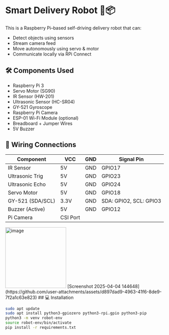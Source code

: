 # Smart Delivery Robot 🤖📦

This is a Raspberry Pi–based self-driving delivery robot that can:
- Detect objects using sensors
- Stream camera feed
- Move autonomously using servo & motor
- Communicate locally via RPi Connect

## 🛠️ Components Used
- Raspberry Pi 3
- Servo Motor (SG90)
- IR Sensor (HW-201)
- Ultrasonic Sensor (HC-SR04)
- GY-521 Gyroscope
- Raspberry Pi Camera
- ESP-01 Wi-Fi Module (optional)
- Breadboard + Jumper Wires
- 5V Buzzer

## 🔌 Wiring Connections

| Component        | VCC  | GND  | Signal Pin |
|------------------|------|------|------------|
| IR Sensor        | 5V   | GND  | GPIO17     |
| Ultrasonic Trig  | 5V   | GND  | GPIO23     |
| Ultrasonic Echo  | 5V   | GND  | GPIO24     |
| Servo Motor      | 5V   | GND  | GPIO18     |
| GY-521 (SDA/SCL) | 3.3V | GND  | SDA: GPIO2, SCL: GPIO3 |
| Buzzer (Active)  | 5V   | GND  | GPIO12    |
| Pi Camera        | CSI Port |


<img width="191" alt="image" src="https://github.com/user-attachments/assets/08f797f5-f265-4fcf-b8a5-d5059b70a09f" />
[Screenshot 2025-04-04 144648](https://github.com/user-attachments/assets/d897dad9-4963-41f6-8de9-7f2a1c63e823)
## 💻 Installation

```bash
sudo apt update
sudo apt install python3-gpiozero python3-rpi.gpio python3-pip
python3 -m venv robot-env
source robot-env/bin/activate
pip install -r requirements.txt


